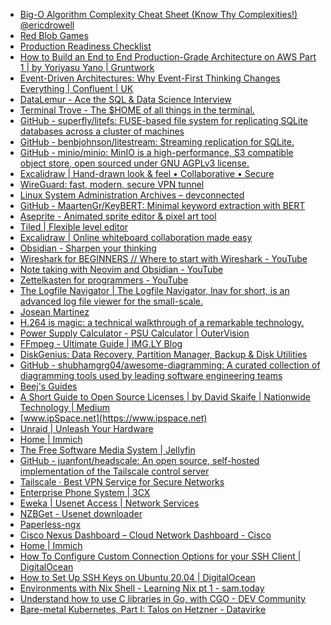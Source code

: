 - [Big-O Algorithm Complexity Cheat Sheet (Know Thy Complexities!) @ericdrowell](https://www.bigocheatsheet.com) <!-- TAGS: 2025jan20,2025jan21,algorithms -->
- [Red Blob Games](https://www.redblobgames.com) <!-- TAGS: 2025jan20,2025jan21,algorithms,games,math -->
- [Production Readiness Checklist](https://www-proxy.gruntwork.io/devops-checklist) <!-- TAGS: 2025jan20,2025jan21,aws,devops -->
- [How to Build an End to End Production-Grade Architecture on AWS Part 1 | by Yoriyasu Yano | Gruntwork](https://blog.gruntwork.io/how-to-build-an-end-to-end-production-grade-architecture-on-aws-part-1-eae8eeb41fec) <!-- TAGS: 2025jan20,2025jan21,architecture,aws -->
- [Event-Driven Architectures: Why Event-First Thinking Changes Everything | Confluent | UK](https://www.confluent.io/en-gb/blog/journey-to-event-driven-part-1-why-event-first-thinking-changes-everything) <!-- TAGS: 2025jan20,2025jan21,event-driven -->
- [DataLemur - Ace the SQL & Data Science Interview](https://datalemur.com) <!-- TAGS: 2025jan20,2025jan21,sql -->
- [Terminal Trove - The $HOME of all things in the terminal.](https://terminaltrove.com) <!-- TAGS: 2025jan20,2025jan21,cli,terminal -->
- [GitHub - superfly/litefs: FUSE-based file system for replicating SQLite databases across a cluster of machines](https://github.com/superfly/litefs) <!-- TAGS: 2025jan20,2025jan21,sqlite -->
- [GitHub - benbjohnson/litestream: Streaming replication for SQLite.](https://github.com/benbjohnson/litestream) <!-- TAGS: 2025jan20,2025jan21,sqlite -->
- [GitHub - minio/minio: MinIO is a high-performance, S3 compatible object store, open sourced under GNU AGPLv3 license.](https://github.com/minio/minio) <!-- TAGS: 2025jan20,2025jan21,object-storage,s3 -->
- [Excalidraw | Hand-drawn look & feel • Collaborative • Secure](https://excalidraw.com) <!-- TAGS: 2025jan20,2025jan21,diagram,whiteboard -->
- [WireGuard: fast, modern, secure VPN tunnel](https://www.wireguard.com) <!-- TAGS: 2025jan20,2025jan21,vpn -->
- [Linux System Administration Archives – devconnected](https://devconnected.com/category/linux-administration) <!-- TAGS: 2025jan20,2025jan21,devops,linux -->
- [GitHub - MaartenGr/KeyBERT: Minimal keyword extraction with BERT](https://github.com/MaartenGr/KeyBERT) <!-- TAGS: 2025jan20,2025jan21,keyword,tag -->
- [Aseprite - Animated sprite editor & pixel art tool](https://www.aseprite.org) <!-- TAGS: 2025jan20,2025jan21,game -->
- [Tiled | Flexible level editor](https://www.mapeditor.org) <!-- TAGS: 2025jan20,2025jan21,game -->
- [Excalidraw | Online whiteboard collaboration made easy](https://plus.excalidraw.com) <!-- TAGS: 2025jan20,2025jan21,documentation -->
- [Obsidian - Sharpen your thinking](https://obsidian.md) <!-- TAGS: 2025jan20,2025jan21,notes -->
- [Wireshark for BEGINNERS // Where to start with Wireshark - YouTube](https://www.youtube.com/watch?v=OU-A2EmVrKQ&list=PLW8bTPfXNGdC5Co0VnBK1yVzAwSSphzpJ) <!-- TAGS: 2025jan20,2025jan21,chris greer,free wireshark course,free wireshark training,getting started with wireshark,how to use wireshark,intro to wireshark,introduction to wireshark,network analysis,network analysis with wireshark,network security,network troubleshooting,tcp/ip analysis,wireshark,wireshark basics,wireshark class,wireshark course,wireshark for beginners,wireshark masterclass,wireshark tips,wireshark training,wireshark tutorial,wireshark tutorial 2021,youtube -->
- [Note taking with Neovim and Obsidian - YouTube](https://www.youtube.com/watch?v=1Lmyh0YRH-w) <!-- TAGS: 2025jan20,2025jan21,camera phone,free,sharing,upload,video,video phone -->
- [Zettelkasten for programmers - YouTube](https://www.youtube.com/watch?v=z9IgFRAVV9w) <!-- TAGS: 2025jan20,2025jan21,camera phone,free,sharing,upload,video,video phone -->
- [The Logfile Navigator | The Logfile Navigator, lnav for short, is an advanced log file viewer for the small-scale.](https://lnav.org) <!-- TAGS: 2025jan20,2025jan21,logs -->
- [Josean Martinez](https://www.josean.com) <!-- TAGS: 2025jan20,2025jan21 -->
- [H.264 is magic: a technical walkthrough of a remarkable technology.](https://sidbala.com/h-264-is-magic) <!-- TAGS: 2025jan20,2025jan21 -->
- [Power Supply Calculator - PSU Calculator | OuterVision](https://outervision.com/power-supply-calculator) <!-- TAGS: 2025jan20,2025jan21 -->
- [FFmpeg - Ultimate Guide | IMG.LY Blog](https://img.ly/blog/ultimate-guide-to-ffmpeg) <!-- TAGS: 2025jan20,2025jan21 -->
- [DiskGenius: Data Recovery, Partition Manager, Backup & Disk Utilities](https://www.diskgenius.com) <!-- TAGS: 2025jan20,2025jan21,backup software,data recovery software,diskgenius,partition manager -->
- [GitHub - shubhamgrg04/awesome-diagramming: A curated collection of diagramming tools used by leading software engineering teams](https://github.com/shubhamgrg04/awesome-diagramming) <!-- TAGS: 2025jan20,2025jan21 -->
- [Beej's Guides](https://beej.us/guide) <!-- TAGS: 2025jan20,2025jan21 -->
- [A Short Guide to Open Source Licenses | by David Skaife | Nationwide Technology | Medium](https://medium.com/nationwide-technology/a-short-guide-to-open-source-licenses-cf5b1c329edd) <!-- TAGS: 2025jan20,2025jan21 -->
- [www.ipSpace.net](https://www.ipspace.net) <!-- TAGS: articles,history,main page,podcast/software gone wild,presentations/list,subscription/free,webinar roadmaps -->
- [Unraid | Unleash Your Hardware](https://unraid.net) <!-- TAGS: 2025jan20,2025jan21 -->
- [Home | Immich](https://immich.app) <!-- TAGS: 2025jan20,2025jan21 -->
- [The Free Software Media System | Jellyfin](https://jellyfin.org) <!-- TAGS: 2025jan20,2025jan21 -->
- [GitHub - juanfont/headscale: An open source, self-hosted implementation of the Tailscale control server](https://github.com/juanfont/headscale) <!-- TAGS: 2025jan20,2025jan21 -->
- [Tailscale · Best VPN Service for Secure Networks](https://tailscale.com) <!-- TAGS: 2025jan20,2025jan21 -->
- [Enterprise Phone System | 3CX](https://www.3cx.com/phone-system) <!-- TAGS: 2025jan20,2025jan21 -->
- [Eweka | Usenet Access | Network Services](https://www.eweka.nl) <!-- TAGS: 2025jan20,2025jan21 -->
- [NZBGet - Usenet downloader](https://nzbget.net) <!-- TAGS: 2025jan20,2025jan21,nzb,nzbget,usenet -->
- [Paperless-ngx](https://docs.paperless-ngx.com) <!-- TAGS: 2025jan20,2025jan21 -->
- [Cisco Nexus Dashboard – Cloud Network Dashboard - Cisco](https://www.cisco.com/site/us/en/products/networking/cloud-networking/nexus-platform/index.html) <!-- TAGS: 2025jan20,2025jan21 -->
- [Home | Immich](https://immich.app/) <!-- TAGS: 2025jan20,2025jan21 -->
- [How To Configure Custom Connection Options for your SSH Client | DigitalOcean](https://www.digitalocean.com/community/tutorials/how-to-configure-custom-connection-options-for-your-ssh-client)
- [How to Set Up SSH Keys on Ubuntu 20.04 | DigitalOcean](https://www.digitalocean.com/community/tutorials/how-to-set-up-ssh-keys-on-ubuntu-20-04)
- [Environments with Nix Shell - Learning Nix pt 1 - sam.today](https://www.sam.today/blog/environments-with-nix-shell-learning-nix-pt-1)
- [Understand how to use C libraries in Go, with CGO - DEV Community](https://dev.to/metal3d/understand-how-to-use-c-libraries-in-go-with-cgo-3dbn) <!-- TAGS:  coding, community, development, engineering, inclusive, programming, software, tutorial,go -->
- [Bare-metal Kubernetes, Part I: Talos on Hetzner - Datavirke](https://datavirke.dk/posts/bare-metal-kubernetes-part-1-talos-on-hetzner)
